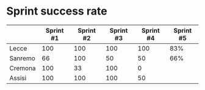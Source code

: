# Sprint success rate


|  | Sprint #1  | Sprint #2 | Sprint #3 | Sprint #4 | Sprint #5 |
|--|--|--|--|--|--|
|Lecce|100|100  |100|100|83%|
|Sanremo|66|100  |50|50|66%|
|Cremona|100| 33 |100|0||
|Assisi|100|100  |100|50||
